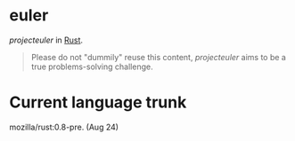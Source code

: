 # euler

*projecteuler* in [Rust](https://github.com/mozilla/rust).

> Please do not "dummily" reuse this content, *projecteuler* aims to be a
> true problems-solving challenge.

# Current language trunk

mozilla/rust:0.8-pre. (Aug 24)
